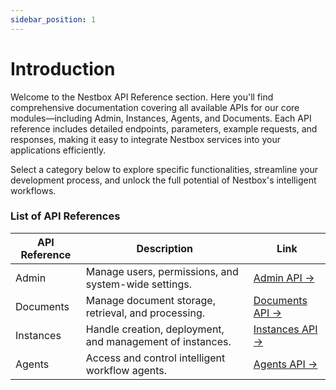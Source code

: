 ```yaml
---
sidebar_position: 1
---
```


# Introduction

Welcome to the Nestbox API Reference section. Here you'll find comprehensive documentation covering all available APIs for our core modules—including Admin, Instances, Agents, and Documents. Each API reference includes detailed endpoints, parameters, example requests, and responses, making it easy to integrate Nestbox services into your applications efficiently.

Select a category below to explore specific functionalities, streamline your development process, and unlock the full potential of Nestbox's intelligent workflows.

### List of API References

| API Reference | Description                                | Link                         |
|---------------|--------------------------------------------|------------------------------|
| Admin         | Manage users, permissions, and system-wide settings. | [Admin API →](/docs/api-reference/admin/nestbox-api-admin)             |
| Documents     | Manage document storage, retrieval, and processing. | [Documents API →](/docs/api-reference/documents/nestbox-api-documents-api)         |
| Instances     | Handle creation, deployment, and management of instances. | [Instances API →](/docs/api-reference/instances/nestbox-api-agents-api)         |
| Agents        | Access and control intelligent workflow agents. | [Agents API →](/docs/api-reference/agents/nestbox-api-agents-api)            |


